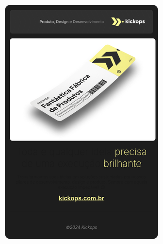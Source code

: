 <div style="padding:1rem;background:#1d1d1d;border-radius:1rem;display:flex;flex-direction:column;gap:16px">

<img src="./banner.jpg" alt="Kickops" style="border-radius: .5rem;margin:auto;display:block;" />

<img src="./ticket.png" alt="Fantástica Fábrica de Produtos" style="border-radius: .5rem;max-width:480px;margin:auto;display:block" />

<h3 style="max-width:440px;margin:auto;font-family:Inter,Helvetica,sans-serif;font-weight:200;font-size:32px;text-align: center">
  Toda e qualquer ideia <span style="color:#FFFA96;">precisa</span> de uma execução <span style="color:#FFFA96;">brilhante</span>
</h3>

<p style="max-width:440px;margin:auto;font-family:Inter,Helvetica,sans-serif;text-align:center;font-weight:300">Transformamos suas ideias em soluções sustentadas por nossos pilares de desenvolvimento, design e produto. Sempre com aquela execução impecável! 😉</p>

<p style="max-width:440px;margin:auto;font-size:20px;font-family:Inter,Helvetica,sans-serif;text-align:center;font-weight:300">
  <a style="color:#fffa96;font-weight:600" href="https://kickops.com.br" target="_blank">
    kickops.com.br
  </a>
</p>

-----

<p style="color:#a0a0a0;font-family:Inter,Helvetica,sans-serif;text-align:center;font-weight:300;font-style:oblique">
  &copy;2024 Kickops
</p>

</div>